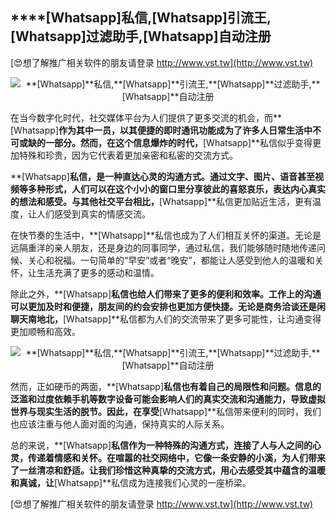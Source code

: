 ## ****[Whatsapp]**私信,**[Whatsapp]**引流王,**[Whatsapp]**过滤助手,**[Whatsapp]**自动注册**

[😍想了解推广相关软件的朋友请登录 http://www.vst.tw](http://www.vst.tw)

 <center><img src="https://vst.tw/MP4/tuiguang/png/1.png" alt="**[Whatsapp]**私信,**[Whatsapp]**引流王,**[Whatsapp]**过滤助手,**[Whatsapp]**自动注册"></center>

在当今数字化时代，社交媒体平台为人们提供了更多交流的机会，而**[Whatsapp]**作为其中一员，以其便捷的即时通讯功能成为了许多人日常生活中不可或缺的一部分。然而，在这个信息爆炸的时代，**[Whatsapp]**私信似乎变得更加特殊和珍贵，因为它代表着更加亲密和私密的交流方式。

**[Whatsapp]**私信，是一种直达心灵的沟通方式。通过文字、图片、语音甚至视频等多种形式，人们可以在这个小小的窗口里分享彼此的喜怒哀乐，表达内心真实的想法和感受。与其他社交平台相比，**[Whatsapp]**私信更加贴近生活，更有温度，让人们感受到真实的情感交流。

在快节奏的生活中，**[Whatsapp]**私信也成为了人们相互关怀的渠道。无论是远隔重洋的亲人朋友，还是身边的同事同学，通过私信，我们能够随时随地传递问候、关心和祝福。一句简单的“早安”或者“晚安”，都能让人感受到他人的温暖和关怀，让生活充满了更多的感动和温情。

除此之外，**[Whatsapp]**私信也给人们带来了更多的便利和效率。工作上的沟通可以更加及时和便捷，朋友间的约会安排也更加方便快捷。无论是商务洽谈还是闲聊天南地北，**[Whatsapp]**私信都为人们的交流带来了更多可能性，让沟通变得更加顺畅和高效。

 <center><img src="https://vst.tw/MP4/tuiguang/png/7.png" alt="**[Whatsapp]**私信,**[Whatsapp]**引流王,**[Whatsapp]**过滤助手,**[Whatsapp]**自动注册"></center>

然而，正如硬币的两面，**[Whatsapp]**私信也有着自己的局限性和问题。信息的泛滥和过度依赖手机等数字设备可能会影响人们的真实交流和沟通能力，导致虚拟世界与现实生活的脱节。因此，在享受**[Whatsapp]**私信带来便利的同时，我们也应该注重与他人面对面的沟通，保持真实的人际关系。

总的来说，**[Whatsapp]**私信作为一种特殊的沟通方式，连接了人与人之间的心灵，传递着情感和关怀。在喧嚣的社交网络中，它像一条安静的小溪，为人们带来了一丝清凉和舒适。让我们珍惜这种真挚的交流方式，用心去感受其中蕴含的温暖和真诚，让**[Whatsapp]**私信成为连接我们心灵的一座桥梁。

[😍想了解推广相关软件的朋友请登录 http://www.vst.tw](http://www.vst.tw)



